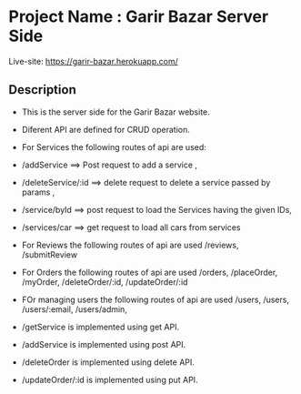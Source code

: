# Project Name : Garir Bazar Server Side

Live-site: https://garir-bazar.herokuapp.com/

## Description

* This is the server side for the Garir Bazar website.
* Diferent API are defined for CRUD operation.
* For Services the following routes of api are used:
* /addService ==> Post request to add a service ,
* /deleteService/:id ==> delete request to delete a service passed by params ,
* /service/byId ==> post request to load the Services having the given IDs,
* /services/car ==> get request to load all cars from services
* For Reviews the following routes of api are used /reviews,  /submitReview 
* For Orders the following routes of api are used /orders,  /placeOrder, /myOrder, /deleteOrder/:id, /updateOrder/:id
* FOr managing users the following routes of api are used /users, /users, /users/:email, /users/admin, 

* /getService is implemented using get API.
* /addService is implemented using post API.
* /deleteOrder is implemented using delete API.
* /updateOrder/:id is implemented using put API.
